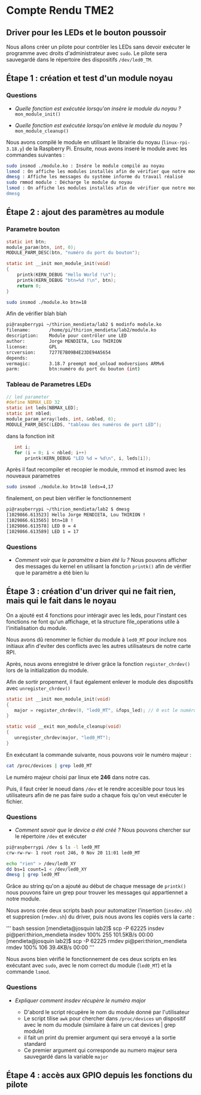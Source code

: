# Compte Rendu TME2

## Driver pour les LEDs et le bouton poussoir

Nous allons créer un pilote pour contrôler les LEDs sans devoir exécuter le programme avec droits d'administrateur avec `sudo`. Le pilote sera sauvegardé dans le répertoire des dispositifs `/dev/led0_TM`.

## Étape 1 : création et test d'un module noyau

### Questions

- *Quelle fonction est exécutée lorsqu'on insère le module du noyau ?*
    `mon_module_init()`

- *Quelle fonction est exécutée lorsqu'on enlève le module du noyau ?*
    `mon_module_cleanup()`

Nous avons compilé le module en utilisant le librairie du noyau (`linux-rpi-3.18.y`) de la Raspberry Pi. Ensuite, nous avons inseré le module avec les commandes suivantes :

```sh
sudo insmod ./module.ko : Insére le module compilé au noyau
lsmod : On affiche les modules installés afin de vérifier que notre module est bien là
dmesg : Affiche les messages du système informe du travail réalisé
sudo rmmod module : Décharge le module du noyau
lsmod : On affiche les modules installés afin de vérifier que notre module n'est plus là
dmesg
```

## Étape 2 : ajout des paramètres au module

### Parametre bouton

```c
static int btn;
module_param(btn, int, 0);
MODULE_PARM_DESC(btn, "numéro du port du bouton");

static int __init mon_module_init(void)
{
    printk(KERN_DEBUG "Hello World !\n");
    printk(KERN_DEBUG "btn=%d !\n", btn);
    return 0;
}
```

``` bash session
sudo insmod ./module.ko btn=18
```

Afin de vérifier blah blah

```sh
pi@raspberrypi ~/thirion_mendieta/lab2 $ modinfo module.ko
filename:       /home/pi/thirion_mendieta/lab2/module.ko
description:    Module pour contrôler une LED
author:         Jorge MENDIETA, Lou THIRION
license:        GPL
srcversion:     7277E7B09B4E23DE94A5654
depends:        
vermagic:       3.18.7 preempt mod_unload modversions ARMv6 
parm:           btn:numéro du port du bouton (int)
```

### Tableau de Parametres LEDs

```c
// led parameter
#define NBMAX_LED 32
static int leds[NBMAX_LED];
static int nbled;
module_param_array(leds, int, &nbled, 0);
MODULE_PARM_DESC(LEDS, "tableau des numéros de port LED");
```

dans la fonction init

```c
   int i;
   for (i = 0; i < nbled; i++)
       printk(KERN_DEBUG "LED %d = %d\n", i, leds[i]);

```

Après il faut recompiler et recopier le module, rmmod et insmod avec les nouveaux parametres

``` bash session
sudo insmod ./module.ko btn=18 leds=4,17
```

finalement, on peut bien vérifier le fonctionnement

``` bash session
pi@raspberrypi ~/thirion_mendieta/lab2 $ dmesg
[1029866.613523] Hello Jorge MENDIETA, Lou THIRION !
[1029866.613565] btn=18 !
[1029866.613578] LED 0 = 4
[1029866.613589] LED 1 = 17
```

### Questions

- *Comment voir que le paramètre a bien été lu ?*
    Nous pouvons afficher des messages du kernel en utilisant la fonction `printk()` afin de vérifier que le paramètre a été bien lu

## Étape 3 : création d'un driver qui ne fait rien, mais qui le fait dans le noyau

On a ajouté est 4 fonctions pour intéragir avec les leds, pour l'instant ces fonctions ne font qu'un affichage, et la structure file_operations utile à l'initialisation du module.

Nous avons dû renommer le fichier du module à `led0_MT` pour inclure nos initiaux afin d'eviter des conflicts avec les autres utilisateurs de notre carte RPI.

Après, nous avons enregistré le driver grâce la fonction `register_chrdev()` lors de la initialization du module.

Afin de sortir propement, il faut également enlever le module des dispositifs avec `unregister_chrdev()`

```c
static int __init mon_module_init(void)
{
   major = register_chrdev(0, "led0_MT", &fops_led); // 0 est le numéro majeur qu'on laisse choisir par linux
}

static void __exit mon_module_cleanup(void)
{
   unregister_chrdev(major, "led0_MT");
}
```

En exécutant la commande suivante, nous pouvons voir le numéro majeur :

``` bash session
cat /proc/devices | grep led0_MT
```

Le numéro majeur choisi par linux ete **246** dans notre cas.

Puis, il faut créer le noeud dans `/dev` et le rendre accesible pour tous les utilisateurs afin de ne pas faire sudo a chaque fois qu'on veut exécuter le fichier.

### Questions

- *Comment savoir que le device a été créé ?*
    Nous pouvons chercher sur le répertoire `/dev` et exécuter

``` bash session
pi@raspberrypi /dev $ ls -l led0_MT 
crw-rw-rw- 1 root root 246, 0 Nov 20 11:01 led0_MT
```

``` bash session
echo "rien" > /dev/led0_XY
dd bs=1 count=1 < /dev/led0_XY
dmesg | grep led0_MT
```

Grâce au string qu'on a ajouté au début de chaque message de `printk()` nous pouvons faire un grep pour trouver les messages qui appartiennet a notre module.

Nous avons crée deux scripts bash pour automatizer l'insertion (`insdev.sh`) et suppresion (`rmdev.sh`) du driver, puis nous avons les copiés vers la carte :

''' bash session
[mendieta@josquin lab2]$ scp -P 62225 insdev pi@peri:thirion_mendieta
insdev                                                                             100%  255   101.5KB/s   00:00
[mendieta@josquin lab2]$ scp -P 62225 rmdev pi@peri:thirion_mendieta
rmdev                                                                              100%  106    39.4KB/s   00:00
'''

Nous avons bien vérifié le fonctionnement de ces deux scripts en les exécutant avec `sudo`, avec le nom correct du module (`led0_MT`) et la commande `lsmod`.

### Questions

- *Expliquer comment insdev récupère le numéro major*

  - D'abord le script récupère le nom du module donné par l'utilisateur
  - Le script tilise `awk` pour chercher dans `/proc/devices` un dispositif avec le nom du module (similaire à faire un cat devices | grep module)
  - il fait un print du premier argument qui sera envoyé a la sortie standard
  - Ce premier argument qui corresponde au numero majeur sera sauvegardé dans la variable `major`

## Étape 4 : accès aux GPIO depuis les fonctions du pilote
